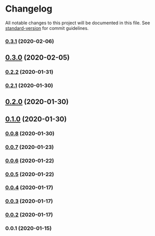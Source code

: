 # Changelog

All notable changes to this project will be documented in this file. See [standard-version](https://github.com/conventional-changelog/standard-version) for commit guidelines.

### [0.3.1](https://github.com/renproject/gateway-js/compare/v0.3.0...v0.3.1) (2020-02-06)

## [0.3.0](https://github.com/renproject/gateway-js/compare/v0.2.2...v0.3.0) (2020-02-05)

### [0.2.2](https://github.com/renproject/gateway-js/compare/v0.2.1...v0.2.2) (2020-01-31)

### [0.2.1](https://github.com/renproject/gateway-js/compare/v0.2.0...v0.2.1) (2020-01-30)

## [0.2.0](https://github.com/renproject/gateway-js/compare/v0.1.0...v0.2.0) (2020-01-30)

## [0.1.0](https://github.com/renproject/gateway-js/compare/v0.0.8...v0.1.0) (2020-01-30)

### [0.0.8](https://github.com/renproject/gateway-js/compare/v0.0.7...v0.0.8) (2020-01-30)

### [0.0.7](https://github.com/renproject/gateway-js/compare/v0.0.6...v0.0.7) (2020-01-23)

### [0.0.6](https://github.com/renproject/gateway-js/compare/v0.0.5...v0.0.6) (2020-01-22)

### [0.0.5](https://github.com/renproject/gateway-js/compare/v0.0.4...v0.0.5) (2020-01-22)

### [0.0.4](https://github.com/renproject/gateway-js/compare/v0.0.3...v0.0.4) (2020-01-17)

### [0.0.3](https://github.com/renproject/gateway-js/compare/v0.0.2...v0.0.3) (2020-01-17)

### [0.0.2](https://github.com/renproject/gateway-js/compare/v0.0.1...v0.0.2) (2020-01-17)

### 0.0.1 (2020-01-15)
